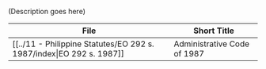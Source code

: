 (Description goes here)

| File                                                                          | Short Title                 |
| ----------------------------------------------------------------------------- | --------------------------- |
| [[../11 - Philippine Statutes/EO 292 s. 1987/index\|EO 292 s. 1987]] | Administrative Code of 1987 |

